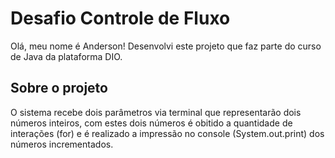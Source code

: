 # Desafio Controle de Fluxo
Olá, meu nome é Anderson! Desenvolvi este projeto que faz parte do curso de Java da plataforma DIO.

## Sobre o projeto

O sistema recebe dois parâmetros via terminal que representarão dois números inteiros, com estes dois números é obitido a quantidade de interações (for) e é realizado a impressão no console (System.out.print) dos números incrementados.
